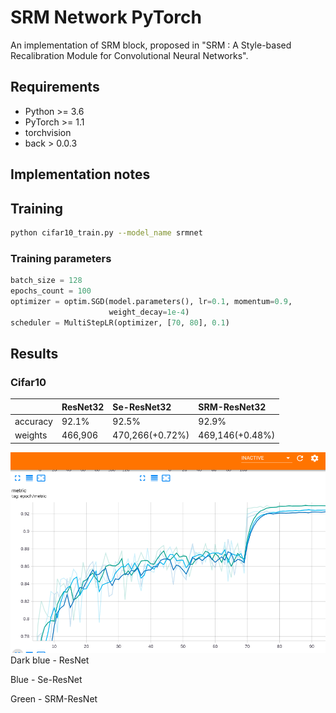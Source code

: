 # SRM Network PyTorch
An implementation of SRM block, proposed in "SRM : A Style-based Recalibration Module for Convolutional Neural Networks".

## Requirements
- Python >= 3.6
- PyTorch >= 1.1
- torchvision
- back > 0.0.3

## Implementation notes

## Training
```bash
python cifar10_train.py --model_name srmnet
```
### Training parameters
```python
batch_size = 128
epochs_count = 100
optimizer = optim.SGD(model.parameters(), lr=0.1, momentum=0.9,
                      weight_decay=1e-4)
scheduler = MultiStepLR(optimizer, [70, 80], 0.1)
```
## Results
### Cifar10
|           |ResNet32|Se-ResNet32|SRM-ResNet32|
|:----------|:-------|:----------|:-----------|
|accuracy   |92.1%   |92.5%      |92.9%       |
|weights    |466,906 |470,266(+0.72%)|469,146(+0.48%)|

<img src="imgs/plot.png">
Dark blue - ResNet

Blue - Se-ResNet

Green - SRM-ResNet

